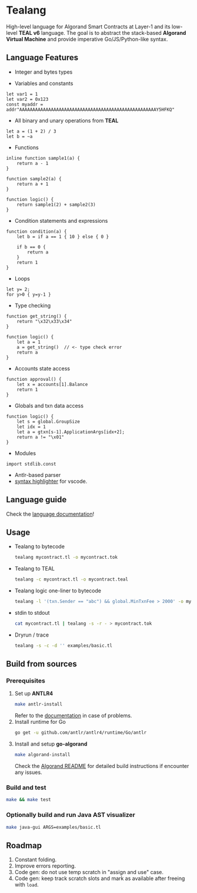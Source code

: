 # Tealang

High-level language for Algorand Smart Contracts at Layer-1 and its low-level **TEAL v6** language.
The goal is to abstract the stack-based **Algorand Virtual Machine** and provide imperative Go/JS/Python-like syntax.

## Language Features

* Integer and bytes types

* Variables and constants
```
let var1 = 1
let var2 = 0x123
const myaddr = addr"AAAAAAAAAAAAAAAAAAAAAAAAAAAAAAAAAAAAAAAAAAAAAAAAAAAAY5HFKQ"
```

* All binary and unary operations from **TEAL**
```
let a = (1 + 2) / 3
let b = ~a
```

* Functions
```
inline function sample1(a) {
    return a - 1
}

function sample2(a) {
    return a + 1
}

function logic() {
    return sample1(2) + sample2(3)
}
```

* Condition statements and expressions
```
function condition(a) {
    let b = if a == 1 { 10 } else { 0 }

    if b == 0 {
        return a
    }
    return 1
}
```

* Loops
```
let y= 2;
for y>0 { y=y-1 }
```

* Type checking
```
function get_string() {
    return "\x32\x33\x34"
}

function logic() {
    let a = 1
    a = get_string()  // <- type check error
    return a
}
```

* Accounts state access
```
function approval() {
    let x = accounts[1].Balance
    return 1
}
```

* Globals and txn data access
```
function logic() {
    let s = global.GroupSize
    let idx = 1
    let a = gtxn[s-1].ApplicationArgs[idx+2];
    return a != "\x01"
}
```

* Modules
```
import stdlib.const
```

* Antlr-based parser
* [syntax highlighter](https://github.com/pzbitskiy/tealang-syntax-highlighter) for vscode.

## Language guide

Check the [language documentation](GUIDE.md)!

## Usage

* Tealang to bytecode
    ```sh
    tealang mycontract.tl -o mycontract.tok
    ```

* Tealang to TEAL
    ```sh
    tealang -c mycontract.tl -o mycontract.teal
    ```
* Tealang logic one-liner to bytecode
    ```sh
    tealang -l '(txn.Sender == "abc") && global.MinTxnFee > 2000' -o mycontract.tok
    ```
* stdin to stdout
    ```sh
    cat mycontract.tl | tealang -s -r - > mycontract.tok
    ```
* Dryrun / trace
    ```sh
    tealang -s -c -d '' examples/basic.tl
    ```

## Build from sources

### Prerequisites

1. Set up **ANTLR4**
    ```sh
    make antlr-install
    ```
    Refer to the [documentation](https://www.antlr.org/) in case of problems.
2. Install runtime for Go
    ```sh
    go get -u github.com/antlr/antlr4/runtime/Go/antlr
    ```
3. Install and setup **go-algorand**
    ```sh
    make algorand-install
    ```
    Check the [Algorand README](https://github.com/algorand/go-algorand/blob/master/README.md) for detailed build instructions if encounter any issues.

### Build and test
```sh
make && make test
```

### Optionally build and run Java AST visualizer
```sh
make java-gui ARGS=examples/basic.tl
```

## Roadmap

1. Constant folding.
2. Improve errors reporting.
3. Code gen: do not use temp scratch in "assign and use" case.
4. Code gen: keep track scratch slots and mark as available after freeing with `load`.
